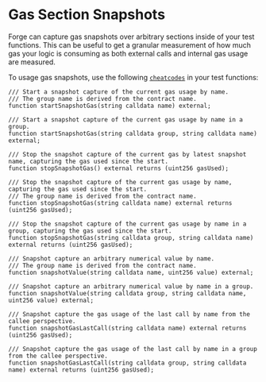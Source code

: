 # Gas Section Snapshots

Forge can capture gas snapshots over arbitrary sections inside of your test functions. This can be useful to get a granular measurement of how much gas your logic is consuming as both external calls and internal gas usage are measured.

To usage gas snapshots, use the following [`cheatcodes`](../cheatcodes/gas-snapshots.md) in your test functions:

```solidity
/// Start a snapshot capture of the current gas usage by name.
/// The group name is derived from the contract name.
function startSnapshotGas(string calldata name) external;

/// Start a snapshot capture of the current gas usage by name in a group.
function startSnapshotGas(string calldata group, string calldata name) external;

/// Stop the snapshot capture of the current gas by latest snapshot name, capturing the gas used since the start.
function stopSnapshotGas() external returns (uint256 gasUsed);

/// Stop the snapshot capture of the current gas usage by name, capturing the gas used since the start.
/// The group name is derived from the contract name.
function stopSnapshotGas(string calldata name) external returns (uint256 gasUsed);

/// Stop the snapshot capture of the current gas usage by name in a group, capturing the gas used since the start.
function stopSnapshotGas(string calldata group, string calldata name) external returns (uint256 gasUsed);

/// Snapshot capture an arbitrary numerical value by name.
/// The group name is derived from the contract name.
function snapshotValue(string calldata name, uint256 value) external;

/// Snapshot capture an arbitrary numerical value by name in a group.
function snapshotValue(string calldata group, string calldata name, uint256 value) external;

/// Snapshot capture the gas usage of the last call by name from the callee perspective.
function snapshotGasLastCall(string calldata name) external returns (uint256 gasUsed);

/// Snapshot capture the gas usage of the last call by name in a group from the callee perspective.
function snapshotGasLastCall(string calldata group, string calldata name) external returns (uint256 gasUsed);
```